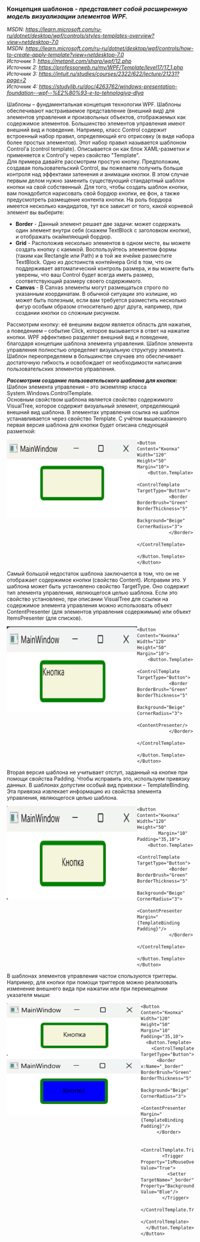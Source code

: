 ### Концепция шаблонов - *представляет собой расширенную модель визуализации элементов WPF.* 

*MSDN: https://learn.microsoft.com/ru-ru/dotnet/desktop/wpf/controls/styles-templates-overview?view=netdesktop-7.0* <br>
*MSDN: https://learn.microsoft.com/ru-ru/dotnet/desktop/wpf/controls/how-to-create-apply-template?view=netdesktop-7.0* <br>
*Источник 1: https://metanit.com/sharp/wpf/12.php* <br>
*Источник 2: https://professorweb.ru/my/WPF/Template/level17/17_1.php* <br>
*Источник 3: https://intuit.ru/studies/courses/2322/622/lecture/21231?page=2* <br>
*Источник 4: https://studylib.ru/doc/4263762/windows-presentation-foundation--wpf--%E2%80%93-e-to-tehnologiya-dlya* <br>

Шаблоны – фундаментальная концепция технологии WPF. Шаблоны обеспечивают настраиваемое представление (внешний вид) для элементов управления и произвольных объектов, отображаемых как содержимое элементов. Большинство элементов управления имеют внешний вид и поведение. Например, класс Control содержит встроенный набор правил, определяющий его отрисовку (в виде набора более простых элементов). Этот набор правил называется шаблоном Control’а (control template). Описывается он как блок XAML-разметки и применяется к Control’у через свойство "Template". <br>
Для примера давайте рассмотрим простую кнопку. Предположим, создавая пользовательский Control, вы пожелаете получить больше контроля над эффектами затенения и анимации кнопки. В этом случае первым делом нужно заменить существующий стандартный шаблон кнопки на свой собственный. Для того, чтобы создать шаблон кнопки, вам понадобится нарисовать свой бордюр кнопки, ее фон, а также предусмотреть размещение контента кнопки. На роль бордюра имеется несколько кандидатов, тут все зависит от того, какой корневой элемент вы выберите: <br>
* __Border__ - Данный элемент решает две задачи: может содержать один элемент внутри себя (скажем TextBlock с заголовком кнопки), и отображать окаймляющий бордюр.
* __Grid__ - Расположив несколько элементов в одном месте, вы можете создать кнопку с каемкой. Воспользуйтесь элементом формы (таким как Rectangle или Path) и в той же ячейке разместите TextBlock. Одно из достоинств контейнера Grid в том, что он поддерживает автоматический контроль размера, и вы можете быть уверены, что ваш Control будет всегда иметь размер, соответствующий размеру своего содержимого.
* __Canvas__ - В Canvas элементы могут размещаться строго по указанным координатам. В обычной ситуации это излишне, но может быть полезным, если вам требуется разместить несколько фигур особым образом относительно друг друга, например, при создании кнопки со сложным рисунком. <br>

Рассмотрим кнопку: её внешним видом является область для нажатия, а поведением – событие Click, которое вызывается в ответ на нажатие кнопки. WPF эффективно разделяет внешний вид и поведение, благодаря концепции шаблона элемента управления. Шаблон элемента управления полностью определяет визуальную структуру элемента. Шаблон переопределяем в большинстве случаев это обеспечивает достаточную гибкость и освобождает от необходимости написания пользовательских элементов управления.

***Рассмотрим создание пользовательского шаблона для кнопки:*** <br>
Шаблон элемента управления – это экземпляр класса System.Windows.ControlTemplate. <br>
Основным свойством шаблона является свойство содержимого VisualTree, которое содержит визуальный элемент, определяющий внешний вид шаблона. В элементах управления ссылка на шаблон устанавливается через свойство Template. С учётом вышесказанного первая версия шаблона для кнопки будет описана следующей разметкой:

<img src="img/Templ1.png" align="left" width="350" height="210" alt="пример работы данного кода">

~~~XAML
<Button Content="Кнопка" Width="120" Height="50" Margin="10">
    <Button.Template>
        <ControlTemplate TargetType="Button">
            <Border BorderBrush="Green" BorderThickness="5"
                    Background="Beige" CornerRadius="3">
            </Border>
        </ControlTemplate>
    </Button.Template>
</Button>
~~~

Самый большой недостаток шаблона заключается в том, что он не отображает содержимое кнопки (свойство Content). Исправим это. У шаблона может быть установлено свойство TargetType. Оно содержит тип элемента управления, являющегося целью шаблона. Если это свойство установлено, при описании VisualTree для ссылки на содержимое элемента управления можно использовать объект ContentPresenter (для элементов управления содержимым) или объект ItemsPresenter (для списков).

<img src="img/Templ2.png" align="left" width="350" height="230" alt="пример работы данного кода">

~~~XAML
<Button Content="Кнопка" Width="120" Height="50" Margin="10">
    <Button.Template>
        <ControlTemplate TargetType="Button">
            <Border BorderBrush="Green" BorderThickness="5"
                    Background="Beige" CornerRadius="3">
                <ContentPresenter/>
            </Border>
        </ControlTemplate>
    </Button.Template>
</Button>
~~~

Вторая версия шаблона не учитывает отступ, заданный на кнопке при помощи свойства Padding. Чтобы исправить это, используем привязку данных. В шаблонах допустим особый вид привязки – TemplateBinding. Эта привязка извлекает информацию из свойства элемента управления, являющегося целью шаблона.

<img src="img/Templ3.png" align="left" width="350" height="250" alt="пример работы данного кода">

~~~XAML
<Button Content="Кнопка" Width="120" Height="50"
        Margin="10" Padding="35,10">
    <Button.Template>
        <ControlTemplate TargetType="Button">
            <Border BorderBrush="Green" BorderThickness="5"
                    Background="Beige" CornerRadius="3">
                <ContentPresenter Margin="{TemplateBinding Padding}"/>
            </Border>
        </ControlTemplate>
    </Button.Template>
</Button>
~~~

В шаблонах элементов управления частои спользуются триггеры. Например, для кнопки при помощи триггеров можно реализовать изменение внешнего вида при нажатии или при перемещении указателя мыши:

<img src="img/Templ4.png" align="left" width="360" height="300" alt="пример работы данного кода">

~~~XAML
<Button Content="Кнопка" Width="120" Height="50" Margin="10" Padding="35,10">
  <Button.Template>
    <ControlTemplate TargetType="Button">
      <Border x:Name="_border" BorderBrush="Green" BorderThickness="5"
              Background="Beige" CornerRadius="3">
        <ContentPresenter Margin="{TemplateBinding Padding}"/>
      </Border>

      <ControlTemplate.Triggers>
        <Trigger Property="IsMouseOver" Value="True">
          <Setter TargetName="_border" Property="Background" Value="Blue"/>
        </Trigger>
      </ControlTemplate.Triggers>
    </ControlTemplate>
  </Button.Template>
</Button>
~~~

